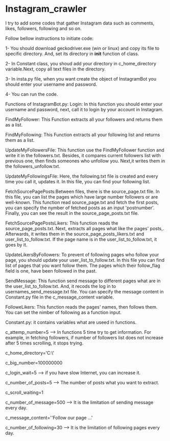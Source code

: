 # Instagram_crawler
I try to add some codes that gather Instagram data such as comments, likes, followers, following and so on.

Follow bellow instructions to initiate code:

1- You should download geckodriver.exe (win or linux) and copy its file to specific directory. And, set its directory in __init__ function of class.

2- In Constant class, you shoud add your directory in c_home_directory variable.Next, copy all text files in the directory.

3- In insta.py file, when you want create the object of InstagramBot you should enter your username and password.

4- You can run the code.

Functions of InstagramBot.py:
Login: In this function you should enter your username and password, next, call it to login by your account in Instagram.

FindMyFollower: This Function extracts all your followers and returns them as a list.

FindMyFollowing: This Function extracts all your following list and returns them as a list.

UpdateMyFollowersFile: This function use the FindMyFollower function and write it in the followers.txt. Besides, it compares current followers list with previous one, then finds someones who unfollow you. Next,it writes them in the followers_unfollow.txt.

UpdateMyFollowingsFile: Here, the following.txt file is created and every time you call it, updates it. In this file, you can find your following list.

FetchSourcePagePosts:Between files, there is the source_page.txt file. In this file, you can list the pages which have large number followers or are well-known. This function read source_page.txt and fetch the first posts, you can specify the nymber of fetched posts as an input 'postnumber'. Finally, you can see the result in the source_page_posts.txt file.

FetchSourcePagePostsLikers: This function reads the source_page_posts.txt. Next, extracts all pages what like the pages' posts,. Afterwards, it writes them in the source_page_posts_likers.txt and user_list_to_follow.txt. If the page name is in the user_list_to_follow.txt, it goes by it.

UpdateLikersByFollowers: To prevent of following pages who follow your page, you should update your user_list_to_follow.txt. In this file you can find list of pages that you want follow them. The pages which their follow_flag field is one, have been followed in the past.

SendMessage: This function send message to different pages what are in the user_list_to_follow.txt. And, it recods the log in to usernames_send_message.txt file.
You can specify the message content in Constant.py file in the c_message_content variable.

FolloweLikers: This function reads the pages' names, then follows them. You can set the nimber of following as a function input.

Constant.py: it contains variables what are useed in functions.

c_attemp_number=5 --> In functions 5 time try to get information. For example, in fetching followers, if number of followers list does not increase after 5 times scrolling, it stops trying.

c_home_directory='C:\\'

c_big_number=100000000

c_login_wait=5 --> if you have slow Internet, you can increase it.

c_number_of_posts=5  --> The number of posts what you want to extract.

c_scroll_waiting=1

c_number_of_message=500  --> It is the limitation of sending message every day.

c_message_content=''Follow our page ...'

c_number_of_following=30 --> It is the limitation of following pages every day.
